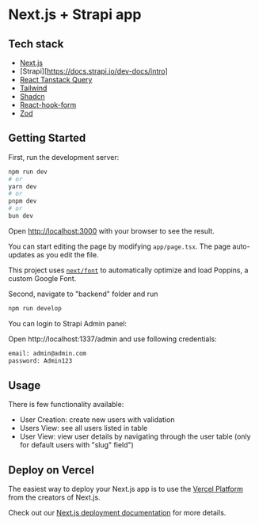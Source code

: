 # Next.js + Strapi app

## Tech stack

- [Next.js](https://nextjs.org/docs)
- [Strapi][https://docs.strapi.io/dev-docs/intro]
- [React Tanstack Query](https://tanstack.com/query/latest/docs/framework/react/overview)
- [Tailwind](https://tailwindcss.com/docs/installation)
- [Shadcn](https://ui.shadcn.com/docs)
- [React-hook-form](https://react-hook-form.com)
- [Zod](https://zod.dev)


## Getting Started

First, run the development server:

```bash
npm run dev
# or
yarn dev
# or
pnpm dev
# or
bun dev
```

Open [http://localhost:3000](http://localhost:3000) with your browser to see the result.

You can start editing the page by modifying `app/page.tsx`. The page auto-updates as you edit the file.

This project uses [`next/font`](https://nextjs.org/docs/basic-features/font-optimization) to automatically optimize and load Poppins, a custom Google Font.

Second,  navigate to "backend" folder and run

 ```bash
npm run develop
```

You can login to Strapi Admin panel:

Open http://localhost:1337/admin and use following credentials:

 ```bash
email: admin@admin.com
password: Admin123
```

## Usage

There is few functionality available:

- User Creation: create new users with validation
- Users View: see all users listed in table
- User View: view user details by navigating through the user table (only for default users with "slug" field")

## Deploy on Vercel

The easiest way to deploy your Next.js app is to use the [Vercel Platform](https://vercel.com/new?utm_medium=default-template&filter=next.js&utm_source=create-next-app&utm_campaign=create-next-app-readme) from the creators of Next.js.

Check out our [Next.js deployment documentation](https://nextjs.org/docs/deployment) for more details.

